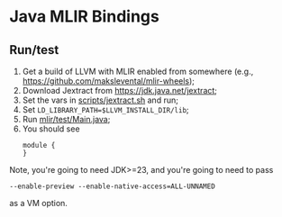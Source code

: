 # Java MLIR Bindings

## Run/test

1. Get a build of LLVM with MLIR enabled from somewhere (e.g., https://github.com/makslevental/mlir-wheels);
2. Download Jextract from https://jdk.java.net/jextract;
3. Set the vars in [scripts/jextract.sh](scripts/jextract.sh) and run;
4. Set `LD_LIBRARY_PATH=$LLVM_INSTALL_DIR/lib`;
5. Run [mlir/test/Main.java](src/test/java/org/mlir/test/Main.java);
6. You should see
   ```mlir
   module {
   }
   ```

Note, you're going to need JDK>=23, and you're going to need to pass

```
--enable-preview --enable-native-access=ALL-UNNAMED
```

as a VM option.
